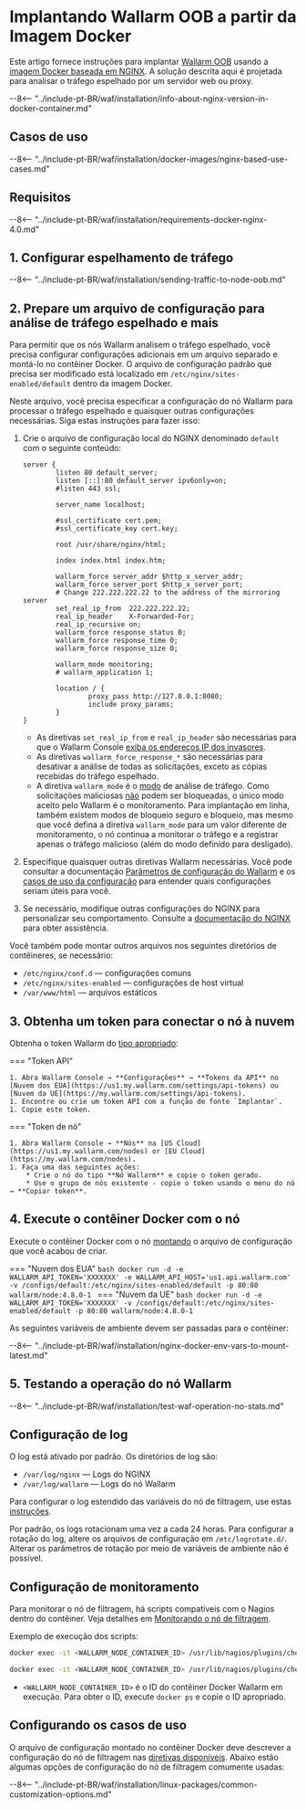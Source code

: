 [doc-wallarm-mode]:           ../../../admin-en/configure-parameters-en.md#wallarm_mode
[doc-config-params]:          ../../../admin-en/configure-parameters-en.md
[doc-monitoring]:             ../../../admin-en/monitoring/intro.md
[waf-mode-instr]:             ../../../admin-en/configure-wallarm-mode.md
[logging-instr]:              ../../../admin-en/configure-logging.md
[proxy-balancer-instr]:       ../../../admin-en/using-proxy-or-balancer-en.md
[process-time-limit-instr]:   ../../../admin-en/configure-parameters-en.md#wallarm_process_time_limit
[allocating-memory-guide]:    ../../../admin-en/configuration-guides/allocate-resources-for-node.md
[nginx-waf-directives]:       ../../../admin-en/configure-parameters-en.md
[graylist-docs]:              ../../../user-guides/ip-lists/graylist.md
[filtration-modes-docs]:      ../../../admin-en/configure-wallarm-mode.md
[application-configuration]:  ../../../user-guides/settings/applications.md
[ptrav-attack-docs]:          ../../../attacks-vulns-list.md#path-traversal
[attacks-in-ui-image]:        ../../../images/admin-guides/test-attacks-quickstart.png
[versioning-policy]:          ../../../updating-migrating/versioning-policy.md#version-list
[node-status-docs]:           ../../../admin-en/configure-statistics-service.md
[node-token]:                 ../../../quickstart/getting-started.md#deploy-the-wallarm-filtering-node
[api-token]:                  ../../../user-guides/settings/api-tokens.md
[wallarm-token-types]:        ../../../user-guides/nodes/nodes.md#api-and-node-tokens-for-node-creation
[platform]:                   ../../supported-deployment-options.md
[oob-advantages-limitations]: ../overview.md#advantages-and-limitations
[web-server-mirroring-examples]:  overview.md#examples-of-web-server-configuration-for-traffic-mirroring
[memory-instr]:               ../../../admin-en/configuration-guides/allocate-resources-for-node.md
[aws-ecs-docs]:               ../../cloud-platforms/aws/docker-container.md
[gcp-gce-docs]:               ../../cloud-platforms/gcp/docker-container.md
[azure-container-docs]:       ../../cloud-platforms/azure/docker-container.md
[alibaba-ecs-docs]:           ../../cloud-platforms/alibaba-cloud/docker-container.md

# Implantando Wallarm OOB a partir da Imagem Docker

Este artigo fornece instruções para implantar [Wallarm OOB](overview.md) usando a [imagem Docker baseada em NGINX](https://hub.docker.com/r/wallarm/node). A solução descrita aqui é projetada para analisar o tráfego espelhado por um servidor web ou proxy.

--8<-- "../include-pt-BR/waf/installation/info-about-nginx-version-in-docker-container.md"

## Casos de uso

--8<-- "../include-pt-BR/waf/installation/docker-images/nginx-based-use-cases.md"

## Requisitos

--8<-- "../include-pt-BR/waf/installation/requirements-docker-nginx-4.0.md"

## 1. Configurar espelhamento de tráfego

--8<-- "../include-pt-BR/waf/installation/sending-traffic-to-node-oob.md"

## 2. Prepare um arquivo de configuração para análise de tráfego espelhado e mais

Para permitir que os nós Wallarm analisem o tráfego espelhado, você precisa configurar configurações adicionais em um arquivo separado e montá-lo no contêiner Docker. O arquivo de configuração padrão que precisa ser modificado está localizado em `/etc/nginx/sites-enabled/default` dentro da imagem Docker.

Neste arquivo, você precisa especificar a configuração do nó Wallarm para processar o tráfego espelhado e quaisquer outras configurações necessárias. Siga estas instruções para fazer isso:

1. Crie o arquivo de configuração local do NGINX denominado `default` com o seguinte conteúdo:

    ```
    server {
            listen 80 default_server;
            listen [::]:80 default_server ipv6only=on;
            #listen 443 ssl;

            server_name localhost;

            #ssl_certificate cert.pem;
            #ssl_certificate_key cert.key;

            root /usr/share/nginx/html;

            index index.html index.htm;

            wallarm_force server_addr $http_x_server_addr;
            wallarm_force server_port $http_x_server_port;
            # Change 222.222.222.22 to the address of the mirroring server
            set_real_ip_from  222.222.222.22;
            real_ip_header    X-Forwarded-For;
            real_ip_recursive on;
            wallarm_force response_status 0;
            wallarm_force response_time 0;
            wallarm_force response_size 0;

            wallarm_mode monitoring;
            # wallarm_application 1;

            location / {
                    proxy_pass http://127.0.0.1:8080;
                    include proxy_params;
            }
    }
    ```

    * As diretivas `set_real_ip_from` e `real_ip_header` são necessárias para que o Wallarm Console [exiba os endereços IP dos invasores][proxy-balancer-instr].
    * As diretivas `wallarm_force_response_*` são necessárias para desativar a análise de todas as solicitações, exceto as cópias recebidas do tráfego espelhado.
    * A diretiva `wallarm_mode` é o [modo][waf-mode-instr] de análise de tráfego. Como solicitações maliciosas [não][oob-advantages-limitations] podem ser bloqueadas, o único modo aceito pelo Wallarm é o monitoramento. Para implantação em linha, também existem modos de bloqueio seguro e bloqueio, mas mesmo que você defina a diretiva `wallarm_mode` para um valor diferente de monitoramento, o nó continua a monitorar o tráfego e a registrar apenas o tráfego malicioso (além do modo definido para desligado).
1. Especifique quaisquer outras diretivas Wallarm necessárias. Você pode consultar a documentação [Parâmetros de configuração do Wallarm](../../../admin-en/configure-parameters-en.md) e os [casos de uso da configuração](#configuring-the-use-cases) para entender quais configurações seriam úteis para você.
1. Se necessário, modifique outras configurações do NGINX para personalizar seu comportamento. Consulte a [documentação do NGINX](https://nginx.org/en/docs/beginners_guide.html) para obter assistência.

Você também pode montar outros arquivos nos seguintes diretórios de contêineres, se necessário:

* `/etc/nginx/conf.d` — configurações comuns
* `/etc/nginx/sites-enabled` — configurações de host virtual
* `/var/www/html` — arquivos estáticos

## 3. Obtenha um token para conectar o nó à nuvem

Obtenha o token Wallarm do [tipo apropriado][wallarm-token-types]:

=== "Token API"

    1. Abra Wallarm Console → **Configurações** → **Tokens da API** no [Nuvem dos EUA](https://us1.my.wallarm.com/settings/api-tokens) ou [Nuvem da UE](https://my.wallarm.com/settings/api-tokens).
    1. Encontre ou crie um token API com a função de fonte `Implantar`.
    1. Copie este token.

=== "Token de nó"

    1. Abra Wallarm Console → **Nós** na [US Cloud](https://us1.my.wallarm.com/nodes) or [EU Cloud](https://my.wallarm.com/nodes).
    1. Faça uma das seguintes ações: 
        * Crie o nó do tipo **Nó Wallarm** e copie o token gerado.
        * Use o grupo de nós existente - copie o token usando o menu do nó → **Copiar token**.

## 4. Execute o contêiner Docker com o nó

Execute o contêiner Docker com o nó [montando](https://docs.docker.com/storage/volumes/) o arquivo de configuração que você acabou de criar.

=== "Nuvem dos EUA"
    ```bash
    docker run -d -e WALLARM_API_TOKEN='XXXXXXX' -e WALLARM_API_HOST='us1.api.wallarm.com' -v /configs/default:/etc/nginx/sites-enabled/default -p 80:80 wallarm/node:4.8.0-1
    ```
=== "Nuvem da UE"
    ```bash
    docker run -d -e WALLARM_API_TOKEN='XXXXXXX' -v /configs/default:/etc/nginx/sites-enabled/default -p 80:80 wallarm/node:4.8.0-1
    ```

As seguintes variáveis de ambiente devem ser passadas para o contêiner:

--8<-- "../include-pt-BR/waf/installation/nginx-docker-env-vars-to-mount-latest.md"

## 5. Testando a operação do nó Wallarm

--8<-- "../include-pt-BR/waf/installation/test-waf-operation-no-stats.md"

## Configuração de log

O log está ativado por padrão. Os diretórios de log são:

* `/var/log/nginx` — Logs do NGINX
* `/var/log/wallarm` — Logs do nó Wallarm

Para configurar o log estendido das variáveis do nó de filtragem, use estas [instruções](../../../admin-en/configure-logging.md).

Por padrão, os logs rotacionam uma vez a cada 24 horas. Para configurar a rotação do log, altere os arquivos de configuração em `/etc/logrotate.d/`. Alterar os parâmetros de rotação por meio de variáveis de ambiente não é possível. 

## Configuração de monitoramento

Para monitorar o nó de filtragem, há scripts compatíveis com o Nagios dentro do contêiner. Veja detalhes em [Monitorando o nó de filtragem][doc-monitoring].

Exemplo de execução dos scripts:

``` bash
docker exec -it <WALLARM_NODE_CONTAINER_ID> /usr/lib/nagios/plugins/check_wallarm_tarantool_timeframe -w 1800 -c 900
```

``` bash
docker exec -it <WALLARM_NODE_CONTAINER_ID> /usr/lib/nagios/plugins/check_wallarm_export_delay -w 120 -c 300
```

* `<WALLARM_NODE_CONTAINER_ID>` é o ID do contêiner Docker Wallarm em execução. Para obter o ID, execute `docker ps` e copie o ID apropriado.

## Configurando os casos de uso

O arquivo de configuração montado no contêiner Docker deve descrever a configuração do nó de filtragem nas [diretivas disponíveis](../../../admin-en/configure-parameters-en.md). Abaixo estão algumas opções de configuração do nó de filtragem comumente usadas:

--8<-- "../include-pt-BR/waf/installation/linux-packages/common-customization-options.md"